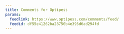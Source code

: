 ```yaml
---
title: Comments for Optipess
params:
  feedlink: https://www.optipess.com/comments/feed/
  feedid: df55e41262ba28750b4e395d6ad294fd
---
```

